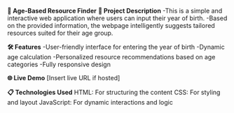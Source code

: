 **🎂 Age-Based Resource Finder**
**📄 Project Description**
-This is a simple and interactive web application where users can input their year of birth.
-Based on the provided information, the webpage intelligently suggests tailored resources suited for their age group.

**🛠 Features**
-User-friendly interface for entering the year of birth
-Dynamic age calculation
-Personalized resource recommendations based on age categories
-Fully responsive design

**🌐 Live Demo**
[Insert live URL if hosted]

**📋 Technologies Used**
HTML: For structuring the content
CSS: For styling and layout
JavaScript: For dynamic interactions and logic
